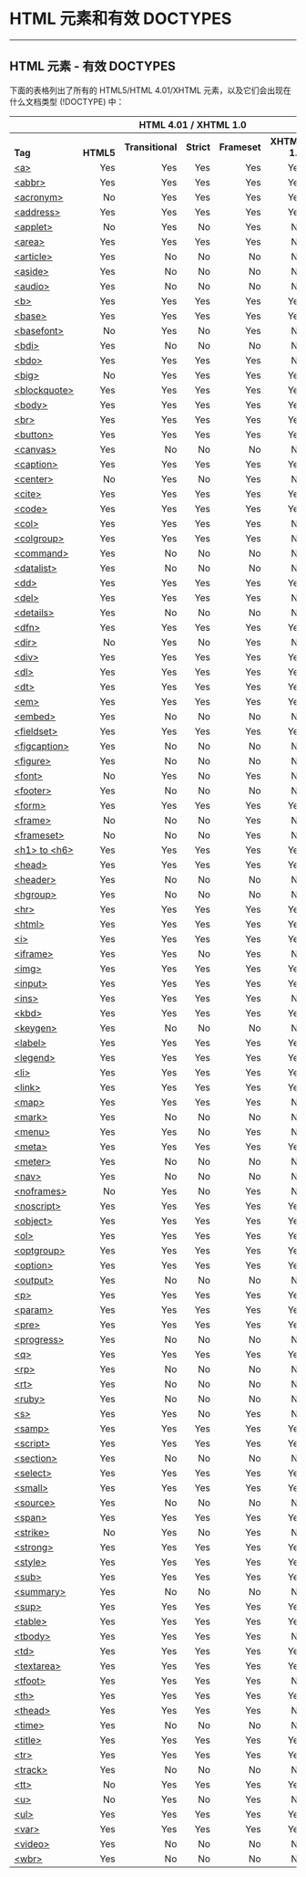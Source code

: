 # HTML 元素和有效 DOCTYPES

--------

## HTML 元素 - 有效 DOCTYPES

下面的表格列出了所有的 HTML5/HTML 4.01/XHTML 元素，以及它们会出现在什么文档类型 (!DOCTYPE) 中：

<table>
    <tr>
        <th style="border:none;"></th>
        <th style="border:none;"></th>
        <th colspan="3" style="text-align:center;">HTML 4.01 / XHTML 1.0</th>
        <th style="border:none;"></th>
    </tr>
    <tr>
        <th valign="bottom" align="left" width="20%">Tag</th>
        <th valign="bottom" align="left" width="15%">HTML5</th>
        <th align="right" width="15%">Transitional</th>
        <th align="right" width="15%">Strict</th>
        <th align="right" width="15%">Frameset</th>
        <th valign="bottom" align="right" width="20%">XHTML 1.1</th>
    </tr>
    <tr>
        <td align="left"><a href="023_tag-a.md">&lt;a&gt;</a></td>
        <td align="right">Yes</td>
        <td align="right">Yes</td>
        <td align="right">Yes</td>
        <td align="right">Yes</td>
        <td align="right">Yes</td>
    </tr>
    <tr>
        <td align="left"><a href="024_tag-abbr.md">&lt;abbr&gt;</a></td>
        <td align="right">Yes</td>
        <td align="right">Yes</td>
        <td align="right">Yes</td>
        <td align="right">Yes</td>
        <td align="right">Yes</td>
    </tr>
    <tr>
        <td align="left"><a href="025_tag-acronym.md">&lt;acronym&gt;</a></td>
        <td align="right"><span class="marked">No</span></td>
        <td align="right">Yes</td>
        <td align="right">Yes</td>
        <td align="right">Yes</td>
        <td align="right">Yes</td>
    </tr>
    <tr>
        <td align="left"><a href="026_tag-address.md">&lt;address&gt;</a></td>
        <td align="right">Yes</td>
        <td align="right">Yes</td>
        <td align="right">Yes</td>
        <td align="right">Yes</td>
        <td align="right">Yes</td>
    </tr>
    <tr>
        <td align="left"><a href="027_tag-applet.md">&lt;applet&gt;</a></td>
        <td align="right"><span class="marked">No</span></td>
        <td align="right">Yes</td>
        <td align="right"><span class="marked">No</span></td>
        <td align="right">Yes</td>
        <td align="right"><span class="marked">No</span></td>
    </tr>
    <tr>
        <td align="left"><a href="028_tag-area.md">&lt;area&gt;</a></td>
        <td align="right">Yes</td>
        <td align="right">Yes</td>
        <td align="right">Yes</td>
        <td align="right">Yes</td>
        <td align="right"><span class="marked">No</span></td>
    </tr>
    <tr>
        <td align="left"><a href="029_tag-article.md">&lt;article&gt;</a></td>
        <td align="right">Yes</td>
        <td align="right"><span class="marked">No</span></td>
        <td align="right"><span class="marked">No</span></td>
        <td align="right"><span class="marked">No</span></td>
        <td align="right"><span class="marked">No</span></td>
    </tr>
    <tr>
        <td align="left"><a href="030_tag-aside.md">&lt;aside&gt;</a></td>
        <td align="right">Yes</td>
        <td align="right"><span class="marked">No</span></td>
        <td align="right"><span class="marked">No</span></td>
        <td align="right"><span class="marked">No</span></td>
        <td align="right"><span class="marked">No</span></td>
    </tr>
    <tr>
        <td align="left"><a href="031_tag-audio.md">&lt;audio&gt;</a></td>
        <td align="right">Yes</td>
        <td align="right"><span class="marked">No</span></td>
        <td align="right"><span class="marked">No</span></td>
        <td align="right"><span class="marked">No</span></td>
        <td align="right"><span class="marked">No</span></td>
    </tr>
    <tr>
        <td align="left"><a href="032_tag-b.md">&lt;b&gt;</a></td>
        <td align="right">Yes</td>
        <td align="right">Yes</td>
        <td align="right">Yes</td>
        <td align="right">Yes</td>
        <td align="right">Yes</td>
    </tr>
    <tr>
        <td align="left"><a href="033_tag-base.md">&lt;base&gt;</a></td>
        <td align="right">Yes</td>
        <td align="right">Yes</td>
        <td align="right">Yes</td>
        <td align="right">Yes</td>
        <td align="right">Yes</td>
    </tr>
    <tr>
        <td align="left"><a href="034_tag-basefont.md">&lt;basefont&gt;</a></td>
        <td align="right"><span class="marked">No</span></td>
        <td align="right">Yes</td>
        <td align="right"><span class="marked">No</span></td>
        <td align="right">Yes</td>
        <td align="right"><span class="marked">No</span></td>
    </tr>
    <tr>
        <td align="left"><a href="035_tag-bdi.md">&lt;bdi&gt;</a></td>
        <td align="right">Yes</td>
        <td align="right"><span class="marked">No</span></td>
        <td align="right"><span class="marked">No</span></td>
        <td align="right"><span class="marked">No</span></td>
        <td align="right"><span class="marked">No</span></td>
    </tr>
    <tr>
        <td align="left"><a href="036_tag-bdo.md">&lt;bdo&gt;</a></td>
        <td align="right">Yes</td>
        <td align="right">Yes</td>
        <td align="right">Yes</td>
        <td align="right">Yes</td>
        <td align="right"><span class="marked">No</span></td>
    </tr>
    <tr>
        <td align="left"><a href="037_tag-big.md">&lt;big&gt;</a></td>
        <td align="right"><span class="marked">No</span></td>
        <td align="right">Yes</td>
        <td align="right">Yes</td>
        <td align="right">Yes</td>
        <td align="right">Yes</td>
    </tr>
    <tr>
        <td align="left"><a href="038_tag-blockquote.md">&lt;blockquote&gt;</a></td>
        <td align="right">Yes</td>
        <td align="right">Yes</td>
        <td align="right">Yes</td>
        <td align="right">Yes</td>
        <td align="right">Yes</td>
    </tr>
    <tr>
        <td align="left"><a href="039_tag-body.md">&lt;body&gt;</a></td>
        <td align="right">Yes</td>
        <td align="right">Yes</td>
        <td align="right">Yes</td>
        <td align="right">Yes</td>
        <td align="right">Yes</td>
    </tr>
    <tr>
        <td align="left"><a href="040_tag-br.md">&lt;br&gt;</a></td>
        <td align="right">Yes</td>
        <td align="right">Yes</td>
        <td align="right">Yes</td>
        <td align="right">Yes</td>
        <td align="right">Yes</td>
    </tr>
    <tr>
        <td align="left"><a href="041_tag-button.md">&lt;button&gt;</a></td>
        <td align="right">Yes</td>
        <td align="right">Yes</td>
        <td align="right">Yes</td>
        <td align="right">Yes</td>
        <td align="right">Yes</td>
    </tr>
    <tr>
        <td align="left"><a href="042_tag-canvas.md">&lt;canvas&gt;</a></td>
        <td align="right">Yes</td>
        <td align="right"><span class="marked">No</span></td>
        <td align="right"><span class="marked">No</span></td>
        <td align="right"><span class="marked">No</span></td>
        <td align="right"><span class="marked">No</span></td>
    </tr>
    <tr>
        <td align="left"><a href="043_tag-caption.md">&lt;caption&gt;</a></td>
        <td align="right">Yes</td>
        <td align="right">Yes</td>
        <td align="right">Yes</td>
        <td align="right">Yes</td>
        <td align="right">Yes</td>
    </tr>
    <tr>
        <td align="left"><a href="044_tag-center.md">&lt;center&gt;</a></td>
        <td align="right"><span class="marked">No</span></td>
        <td align="right">Yes</td>
        <td align="right"><span class="marked">No</span></td>
        <td align="right">Yes</td>
        <td align="right"><span class="marked">No</span></td>
    </tr>
    <tr>
        <td align="left"><a href="045_tag-cite.md">&lt;cite&gt;</a></td>
        <td align="right">Yes</td>
        <td align="right">Yes</td>
        <td align="right">Yes</td>
        <td align="right">Yes</td>
        <td align="right">Yes</td>
    </tr>
    <tr>
        <td align="left"><a href="tag-phrase_elements.html">&lt;code&gt;</a></td>
        <td align="right">Yes</td>
        <td align="right">Yes</td>
        <td align="right">Yes</td>
        <td align="right">Yes</td>
        <td align="right">Yes</td>
    </tr>
    <tr>
        <td align="left"><a href="047_tag-col.md">&lt;col&gt;</a></td>
        <td align="right">Yes</td>
        <td align="right">Yes</td>
        <td align="right">Yes</td>
        <td align="right">Yes</td>
        <td align="right"><span class="marked">No</span></td>
    </tr>
    <tr>
        <td align="left"><a href="048_tag-colgroup.md">&lt;colgroup&gt;</a></td>
        <td align="right">Yes</td>
        <td align="right">Yes</td>
        <td align="right">Yes</td>
        <td align="right">Yes</td>
        <td align="right"><span class="marked">No</span></td>
    </tr>
    <tr>
        <td align="left"><a href="049_tag-command.md">&lt;command&gt;</a></td>
        <td align="right">Yes</td>
        <td align="right"><span class="marked">No</span></td>
        <td align="right"><span class="marked">No</span></td>
        <td align="right"><span class="marked">No</span></td>
        <td align="right"><span class="marked">No</span></td>
    </tr>
    <tr>
        <td align="left"><a href="050_tag-datalist.md">&lt;datalist&gt;</a></td>
        <td align="right">Yes</td>
        <td align="right"><span class="marked">No</span></td>
        <td align="right"><span class="marked">No</span></td>
        <td align="right"><span class="marked">No</span></td>
        <td align="right"><span class="marked">No</span></td>
    </tr>
    <tr>
        <td align="left"><a href="051_tag-dd.md">&lt;dd&gt;</a></td>
        <td align="right">Yes</td>
        <td align="right">Yes</td>
        <td align="right">Yes</td>
        <td align="right">Yes</td>
        <td align="right">Yes</td>
    </tr>
    <tr>
        <td align="left"><a href="052_tag-del.md">&lt;del&gt;</a></td>
        <td align="right">Yes</td>
        <td align="right">Yes</td>
        <td align="right">Yes</td>
        <td align="right">Yes</td>
        <td align="right"><span class="marked">No</span></td>
    </tr>
    <tr>
        <td align="left"><a href="053_tag-details.md">&lt;details&gt;</a></td>
        <td align="right">Yes</td>
        <td align="right"><span class="marked">No</span></td>
        <td align="right"><span class="marked">No</span></td>
        <td align="right"><span class="marked">No</span></td>
        <td align="right"><span class="marked">No</span></td>
    </tr>
    <tr>
        <td align="left"><a href="tag-phrase_elements.html">&lt;dfn&gt;</a></td>
        <td align="right">Yes</td>
        <td align="right">Yes</td>
        <td align="right">Yes</td>
        <td align="right">Yes</td>
        <td align="right">Yes</td>
    </tr>
    <tr>
        <td align="left"><a href="056_tag-dir.md">&lt;dir&gt;</a></td>
        <td align="right"><span class="marked">No</span></td>
        <td align="right">Yes</td>
        <td align="right"><span class="marked">No</span></td>
        <td align="right">Yes</td>
        <td align="right"><span class="marked">No</span></td>
    </tr>
    <tr>
        <td align="left"><a href="057_tag-div.md">&lt;div&gt;</a></td>
        <td align="right">Yes</td>
        <td align="right">Yes</td>
        <td align="right">Yes</td>
        <td align="right">Yes</td>
        <td align="right">Yes</td>
    </tr>
    <tr>
        <td align="left"><a href="058_tag-dl.md">&lt;dl&gt;</a></td>
        <td align="right">Yes</td>
        <td align="right">Yes</td>
        <td align="right">Yes</td>
        <td align="right">Yes</td>
        <td align="right">Yes</td>
    </tr>
    <tr>
        <td align="left"><a href="059_tag-dt.md">&lt;dt&gt;</a></td>
        <td align="right">Yes</td>
        <td align="right">Yes</td>
        <td align="right">Yes</td>
        <td align="right">Yes</td>
        <td align="right">Yes</td>
    </tr>
    <tr>
        <td align="left"><a href="tag-phrase_elements.html">&lt;em&gt;</a></td>
        <td align="right">Yes</td>
        <td align="right">Yes</td>
        <td align="right">Yes</td>
        <td align="right">Yes</td>
        <td align="right">Yes</td>
    </tr>
    <tr>
        <td align="left"><a href="061_tag-embed.md">&lt;embed&gt;</a></td>
        <td align="right">Yes</td>
        <td align="right"><span class="marked">No</span></td>
        <td align="right"><span class="marked">No</span></td>
        <td align="right"><span class="marked">No</span></td>
        <td align="right"><span class="marked">No</span></td>
    </tr>
    <tr>
        <td align="left"><a href="062_tag-fieldset.md">&lt;fieldset&gt;</a></td>
        <td align="right">Yes</td>
        <td align="right">Yes</td>
        <td align="right">Yes</td>
        <td align="right">Yes</td>
        <td align="right">Yes</td>
    </tr>
    <tr>
        <td align="left"><a href="063_tag-figcaption.md">&lt;figcaption&gt;</a></td>
        <td align="right">Yes</td>
        <td align="right"><span class="marked">No</span></td>
        <td align="right"><span class="marked">No</span></td>
        <td align="right"><span class="marked">No</span></td>
        <td align="right"><span class="marked">No</span></td>
    </tr>
    <tr>
        <td align="left"><a href="064_tag-figure.md">&lt;figure&gt;</a></td>
        <td align="right">Yes</td>
        <td align="right"><span class="marked">No</span></td>
        <td align="right"><span class="marked">No</span></td>
        <td align="right"><span class="marked">No</span></td>
        <td align="right"><span class="marked">No</span></td>
    </tr>
    <tr>
        <td align="left"><a href="065_tag-font.md">&lt;font&gt;</a></td>
        <td align="right"><span class="marked">No</span></td>
        <td align="right">Yes</td>
        <td align="right"><span class="marked">No</span></td>
        <td align="right">Yes</td>
        <td align="right"><span class="marked">No</span></td>
    </tr>
    <tr>
        <td align="left"><a href="066_tag-footer.md">&lt;footer&gt;</a></td>
        <td align="right">Yes</td>
        <td align="right"><span class="marked">No</span></td>
        <td align="right"><span class="marked">No</span></td>
        <td align="right"><span class="marked">No</span></td>
        <td align="right"><span class="marked">No</span></td>
    </tr>
    <tr>
        <td align="left"><a href="067_tag-form.md">&lt;form&gt;</a></td>
        <td align="right">Yes</td>
        <td align="right">Yes</td>
        <td align="right">Yes</td>
        <td align="right">Yes</td>
        <td align="right">Yes</td>
    </tr>
    <tr>
        <td align="left"><a href="068_tag-frame.md">&lt;frame&gt;</a></td>
        <td align="right"><span class="marked">No</span></td>
        <td align="right"><span class="marked">No</span></td>
        <td align="right"><span class="marked">No</span></td>
        <td align="right">Yes</td>
        <td align="right"><span class="marked">No</span></td>
    </tr>
    <tr>
        <td align="left"><a href="069_tag-frameset.md">&lt;frameset&gt;</a></td>
        <td align="right"><span class="marked">No</span></td>
        <td align="right"><span class="marked">No</span></td>
        <td align="right"><span class="marked">No</span></td>
        <td align="right">Yes</td>
        <td align="right"><span class="marked">No</span></td>
    </tr>
    <tr>
        <td align="left"><a href="073_tag-hn.md">&lt;h1&gt; to &lt;h6&gt;</a></td>
        <td align="right">Yes</td>
        <td align="right">Yes</td>
        <td align="right">Yes</td>
        <td align="right">Yes</td>
        <td align="right">Yes</td>
    </tr>
    <tr>
        <td align="left"><a href="070_tag-head.md">&lt;head&gt;</a></td>
        <td align="right">Yes</td>
        <td align="right">Yes</td>
        <td align="right">Yes</td>
        <td align="right">Yes</td>
        <td align="right">Yes</td>
    </tr>
    <tr>
        <td align="left"><a href="071_tag-header.md">&lt;header&gt;</a></td>
        <td align="right">Yes</td>
        <td align="right"><span class="marked">No</span></td>
        <td align="right"><span class="marked">No</span></td>
        <td align="right"><span class="marked">No</span></td>
        <td align="right"><span class="marked">No</span></td>
    </tr>
    <tr>
        <td align="left"><a href="072_tag-hgroup.md">&lt;hgroup&gt;</a></td>
        <td align="right">Yes</td>
        <td align="right"><span class="marked">No</span></td>
        <td align="right"><span class="marked">No</span></td>
        <td align="right"><span class="marked">No</span></td>
        <td align="right"><span class="marked">No</span></td>
    </tr>
    <tr>
        <td align="left"><a href="074_tag-hr.md">&lt;hr&gt;</a></td>
        <td align="right">Yes</td>
        <td align="right">Yes</td>
        <td align="right">Yes</td>
        <td align="right">Yes</td>
        <td align="right">Yes</td>
    </tr>
    <tr>
        <td align="left"><a href="102_tag-html.md">&lt;html&gt;</a></td>
        <td align="right">Yes</td>
        <td align="right">Yes</td>
        <td align="right">Yes</td>
        <td align="right">Yes</td>
        <td align="right">Yes</td>
    </tr>
    <tr>
        <td align="left"><a href="075_tag-i.md">&lt;i&gt;</a></td>
        <td align="right">Yes</td>
        <td align="right">Yes</td>
        <td align="right">Yes</td>
        <td align="right">Yes</td>
        <td align="right">Yes</td>
    </tr>
    <tr>
        <td align="left"><a href="076_tag-iframe.md">&lt;iframe&gt;</a></td>
        <td align="right">Yes</td>
        <td align="right">Yes</td>
        <td align="right"><span class="marked">No</span></td>
        <td align="right">Yes</td>
        <td align="right"><span class="marked">No</span></td>
    </tr>
    <tr>
        <td align="left"><a href="077_tag-img.md">&lt;img&gt;</a></td>
        <td align="right">Yes</td>
        <td align="right">Yes</td>
        <td align="right">Yes</td>
        <td align="right">Yes</td>
        <td align="right">Yes</td>
    </tr>
    <tr>
        <td align="left"><a href="078_tag-input.md">&lt;input&gt;</a></td>
        <td align="right">Yes</td>
        <td align="right">Yes</td>
        <td align="right">Yes</td>
        <td align="right">Yes</td>
        <td align="right">Yes</td>
    </tr>
    <tr>
        <td align="left"><a href="079_tag-ins.md">&lt;ins&gt;</a></td>
        <td align="right">Yes</td>
        <td align="right">Yes</td>
        <td align="right">Yes</td>
        <td align="right">Yes</td>
        <td align="right"><span class="marked">No</span></td>
    </tr>
    <tr>
        <td align="left"><a href="tag-phrase_elements.html">&lt;kbd&gt;</a></td>
        <td align="right">Yes</td>
        <td align="right">Yes</td>
        <td align="right">Yes</td>
        <td align="right">Yes</td>
        <td align="right">Yes</td>
    </tr>
    <tr>
        <td align="left"><a href="081_tag-keygen.md">&lt;keygen&gt;</a></td>
        <td align="right">Yes</td>
        <td align="right"><span class="marked">No</span></td>
        <td align="right"><span class="marked">No</span></td>
        <td align="right"><span class="marked">No</span></td>
        <td align="right"><span class="marked">No</span></td>
    </tr>
    <tr>
        <td align="left"><a href="082_tag-label.md">&lt;label&gt;</a></td>
        <td align="right">Yes</td>
        <td align="right">Yes</td>
        <td align="right">Yes</td>
        <td align="right">Yes</td>
        <td align="right">Yes</td>
    </tr>
    <tr>
        <td align="left"><a href="083_tag-legend.md">&lt;legend&gt;</a></td>
        <td align="right">Yes</td>
        <td align="right">Yes</td>
        <td align="right">Yes</td>
        <td align="right">Yes</td>
        <td align="right">Yes</td>
    </tr>
    <tr>
        <td align="left"><a href="084_tag-li.md">&lt;li&gt;</a></td>
        <td align="right">Yes</td>
        <td align="right">Yes</td>
        <td align="right">Yes</td>
        <td align="right">Yes</td>
        <td align="right">Yes</td>
    </tr>
    <tr>
        <td align="left"><a href="085_tag-link.md">&lt;link&gt;</a></td>
        <td align="right">Yes</td>
        <td align="right">Yes</td>
        <td align="right">Yes</td>
        <td align="right">Yes</td>
        <td align="right">Yes</td>
    </tr>
    <tr>
        <td align="left"><a href="086_tag-map.md">&lt;map&gt;</a></td>
        <td align="right">Yes</td>
        <td align="right">Yes</td>
        <td align="right">Yes</td>
        <td align="right">Yes</td>
        <td align="right"><span class="marked">No</span></td>
    </tr>
    <tr>
        <td align="left"><a href="087_tag-mark.md">&lt;mark&gt;</a></td>
        <td align="right">Yes</td>
        <td align="right"><span class="marked">No</span></td>
        <td align="right"><span class="marked">No</span></td>
        <td align="right"><span class="marked">No</span></td>
        <td align="right"><span class="marked">No</span></td>
    </tr>
    <tr>
        <td align="left"><a href="088_tag-menu.md">&lt;menu&gt;</a></td>
        <td align="right">Yes</td>
        <td align="right">Yes</td>
        <td align="right"><span class="marked">No</span></td>
        <td align="right">Yes</td>
        <td align="right"><span class="marked">No</span></td>
    </tr>
    <tr>
        <td align="left"><a href="089_tag-meta.md">&lt;meta&gt;</a></td>
        <td align="right">Yes</td>
        <td align="right">Yes</td>
        <td align="right">Yes</td>
        <td align="right">Yes</td>
        <td align="right">Yes</td>
    </tr>
    <tr>
        <td align="left"><a href="090_tag-meter.md">&lt;meter&gt;</a></td>
        <td align="right">Yes</td>
        <td align="right"><span class="marked">No</span></td>
        <td align="right"><span class="marked">No</span></td>
        <td align="right"><span class="marked">No</span></td>
        <td align="right"><span class="marked">No</span></td>
    </tr>
    <tr>
        <td align="left"><a href="091_tag-nav.md">&lt;nav&gt;</a></td>
        <td align="right">Yes</td>
        <td align="right"><span class="marked">No</span></td>
        <td align="right"><span class="marked">No</span></td>
        <td align="right"><span class="marked">No</span></td>
        <td align="right"><span class="marked">No</span></td>
    </tr>
    <tr>
        <td align="left"><a href="092_tag-noframes.md">&lt;noframes&gt;</a></td>
        <td align="right"><span class="marked">No</span></td>
        <td align="right">Yes</td>
        <td align="right"><span class="marked">No</span></td>
        <td align="right">Yes</td>
        <td align="right"><span class="marked">No</span></td>
    </tr>
    <tr>
        <td align="left"><a href="093_tag-noscript.md">&lt;noscript&gt;</a></td>
        <td align="right">Yes</td>
        <td align="right">Yes</td>
        <td align="right">Yes</td>
        <td align="right">Yes</td>
        <td align="right">Yes</td>
    </tr>
    <tr>
        <td align="left"><a href="094_tag-object.md">&lt;object&gt;</a></td>
        <td align="right">Yes</td>
        <td align="right">Yes</td>
        <td align="right">Yes</td>
        <td align="right">Yes</td>
        <td align="right">Yes</td>
    </tr>
    <tr>
        <td align="left"><a href="095_tag-ol.md">&lt;ol&gt;</a></td>
        <td align="right">Yes</td>
        <td align="right">Yes</td>
        <td align="right">Yes</td>
        <td align="right">Yes</td>
        <td align="right">Yes</td>
    </tr>
    <tr>
        <td align="left"><a href="096_tag-optgroup.md">&lt;optgroup&gt;</a></td>
        <td align="right">Yes</td>
        <td align="right">Yes</td>
        <td align="right">Yes</td>
        <td align="right">Yes</td>
        <td align="right">Yes</td>
    </tr>
    <tr>
        <td align="left"><a href="097_tag-option.md">&lt;option&gt;</a></td>
        <td align="right">Yes</td>
        <td align="right">Yes</td>
        <td align="right">Yes</td>
        <td align="right">Yes</td>
        <td align="right">Yes</td>
    </tr>
    <tr>
        <td align="left"><a href="098_tag-output.md">&lt;output&gt;</a></td>
        <td align="right">Yes</td>
        <td align="right"><span class="marked">No</span></td>
        <td align="right"><span class="marked">No</span></td>
        <td align="right"><span class="marked">No</span></td>
        <td align="right"><span class="marked">No</span></td>
    </tr>
    <tr>
        <td align="left"><a href="099_tag-p.md">&lt;p&gt;</a></td>
        <td align="right">Yes</td>
        <td align="right">Yes</td>
        <td align="right">Yes</td>
        <td align="right">Yes</td>
        <td align="right">Yes</td>
    </tr>
    <tr>
        <td align="left"><a href="100_tag-param.md">&lt;param&gt;</a></td>
        <td align="right">Yes</td>
        <td align="right">Yes</td>
        <td align="right">Yes</td>
        <td align="right">Yes</td>
        <td align="right">Yes</td>
    </tr>
    <tr>
        <td align="left"><a href="101_tag-pre.md">&lt;pre&gt;</a></td>
        <td align="right">Yes</td>
        <td align="right">Yes</td>
        <td align="right">Yes</td>
        <td align="right">Yes</td>
        <td align="right">Yes</td>
    </tr>
    <tr>
        <td align="left"><a href="103_tag-progress.md">&lt;progress&gt;</a></td>
        <td align="right">Yes</td>
        <td align="right"><span class="marked">No</span></td>
        <td align="right"><span class="marked">No</span></td>
        <td align="right"><span class="marked">No</span></td>
        <td align="right"><span class="marked">No</span></td>
    </tr>
    <tr>
        <td align="left"><a href="104_tag-q.md">&lt;q&gt;</a></td>
        <td align="right">Yes</td>
        <td align="right">Yes</td>
        <td align="right">Yes</td>
        <td align="right">Yes</td>
        <td align="right">Yes</td>
    </tr>
    <tr>
        <td align="left"><a href="105_tag-rp.md">&lt;rp&gt;</a></td>
        <td align="right">Yes</td>
        <td align="right"><span class="marked">No</span></td>
        <td align="right"><span class="marked">No</span></td>
        <td align="right"><span class="marked">No</span></td>
        <td align="right"><span class="marked">No</span></td>
    </tr>
    <tr>
        <td align="left"><a href="106_tag-rt.md">&lt;rt&gt;</a></td>
        <td align="right">Yes</td>
        <td align="right"><span class="marked">No</span></td>
        <td align="right"><span class="marked">No</span></td>
        <td align="right"><span class="marked">No</span></td>
        <td align="right"><span class="marked">No</span></td>
    </tr>
    <tr>
        <td align="left"><a href="107_tag-ruby.md">&lt;ruby&gt;</a></td>
        <td align="right">Yes</td>
        <td align="right"><span class="marked">No</span></td>
        <td align="right"><span class="marked">No</span></td>
        <td align="right"><span class="marked">No</span></td>
        <td align="right"><span class="marked">No</span></td>
    </tr>
    <tr>
        <td align="left"><a href="108_tag-s.md">&lt;s&gt;</a></td>
        <td align="right">Yes</td>
        <td align="right">Yes</td>
        <td align="right"><span class="marked">No</span></td>
        <td align="right">Yes</td>
        <td align="right"><span class="marked">No</span></td>
    </tr>
    <tr>
        <td align="left"><a href="tag-phrase_elements.html">&lt;samp&gt;</a></td>
        <td align="right">Yes</td>
        <td align="right">Yes</td>
        <td align="right">Yes</td>
        <td align="right">Yes</td>
        <td align="right">Yes</td>
    </tr>
    <tr>
        <td align="left"><a href="110_tag-script.md">&lt;script&gt;</a></td>
        <td align="right">Yes</td>
        <td align="right">Yes</td>
        <td align="right">Yes</td>
        <td align="right">Yes</td>
        <td align="right">Yes</td>
    </tr>
    <tr>
        <td align="left"><a href="111_tag-section.md">&lt;section&gt;</a></td>
        <td align="right">Yes</td>
        <td align="right"><span class="marked">No</span></td>
        <td align="right"><span class="marked">No</span></td>
        <td align="right"><span class="marked">No</span></td>
        <td align="right"><span class="marked">No</span></td>
    </tr>
    <tr>
        <td align="left"><a href="112_tag-select.md">&lt;select&gt;</a></td>
        <td align="right">Yes</td>
        <td align="right">Yes</td>
        <td align="right">Yes</td>
        <td align="right">Yes</td>
        <td align="right">Yes</td>
    </tr>
    <tr>
        <td align="left"><a href="113_tag-small.md">&lt;small&gt;</a></td>
        <td align="right">Yes</td>
        <td align="right">Yes</td>
        <td align="right">Yes</td>
        <td align="right">Yes</td>
        <td align="right">Yes</td>
    </tr>
    <tr>
        <td align="left"><a href="114_tag-source.md">&lt;source&gt;</a></td>
        <td align="right">Yes</td>
        <td align="right"><span class="marked">No</span></td>
        <td align="right"><span class="marked">No</span></td>
        <td align="right"><span class="marked">No</span></td>
        <td align="right"><span class="marked">No</span></td>
    </tr>
    <tr>
        <td align="left"><a href="115_tag-span.md">&lt;span&gt;</a></td>
        <td align="right">Yes</td>
        <td align="right">Yes</td>
        <td align="right">Yes</td>
        <td align="right">Yes</td>
        <td align="right">Yes</td>
    </tr>
    <tr>
        <td align="left"><a href="116_tag-strike.md">&lt;strike&gt;</a></td>
        <td align="right"><span class="marked">No</span></td>
        <td align="right">Yes</td>
        <td align="right"><span class="marked">No</span></td>
        <td align="right">Yes</td>
        <td align="right"><span class="marked">No</span></td>
    </tr>
    <tr>
        <td align="left"><a href="tag-phrase_elements.html">&lt;strong&gt;</a></td>
        <td align="right">Yes</td>
        <td align="right">Yes</td>
        <td align="right">Yes</td>
        <td align="right">Yes</td>
        <td align="right">Yes</td>
    </tr>
    <tr>
        <td align="left"><a href="118_tag-style.md">&lt;style&gt;</a></td>
        <td align="right">Yes</td>
        <td align="right">Yes</td>
        <td align="right">Yes</td>
        <td align="right">Yes</td>
        <td align="right">Yes</td>
    </tr>
    <tr>
        <td align="left"><a href="121_tag-sup.md">&lt;sub&gt;</a></td>
        <td align="right">Yes</td>
        <td align="right">Yes</td>
        <td align="right">Yes</td>
        <td align="right">Yes</td>
        <td align="right">Yes</td>
    </tr>
    <tr>
        <td align="left"><a href="120_tag-summary.md">&lt;summary&gt;</a></td>
        <td align="right">Yes</td>
        <td align="right"><span class="marked">No</span></td>
        <td align="right"><span class="marked">No</span></td>
        <td align="right"><span class="marked">No</span></td>
        <td align="right"><span class="marked">No</span></td>
    </tr>
    <tr>
        <td align="left"><a href="121_tag-sup.md">&lt;sup&gt;</a></td>
        <td align="right">Yes</td>
        <td align="right">Yes</td>
        <td align="right">Yes</td>
        <td align="right">Yes</td>
        <td align="right">Yes</td>
    </tr>
    <tr>
        <td align="left"><a href="122_tag-table.md">&lt;table&gt;</a></td>
        <td align="right">Yes</td>
        <td align="right">Yes</td>
        <td align="right">Yes</td>
        <td align="right">Yes</td>
        <td align="right">Yes</td>
    </tr>
    <tr>
        <td align="left"><a href="123_tag-tbody.md">&lt;tbody&gt;</a></td>
        <td align="right">Yes</td>
        <td align="right">Yes</td>
        <td align="right">Yes</td>
        <td align="right">Yes</td>
        <td align="right"><span class="marked">No</span></td>
    </tr>
    <tr>
        <td align="left"><a href="124_tag-td.md">&lt;td&gt;</a></td>
        <td align="right">Yes</td>
        <td align="right">Yes</td>
        <td align="right">Yes</td>
        <td align="right">Yes</td>
        <td align="right">Yes</td>
    </tr>
    <tr>
        <td align="left"><a href="125_tag-textarea.md">&lt;textarea&gt;</a></td>
        <td align="right">Yes</td>
        <td align="right">Yes</td>
        <td align="right">Yes</td>
        <td align="right">Yes</td>
        <td align="right">Yes</td>
    </tr>
    <tr>
        <td align="left"><a href="126_tag-tfoot.md">&lt;tfoot&gt;</a></td>
        <td align="right">Yes</td>
        <td align="right">Yes</td>
        <td align="right">Yes</td>
        <td align="right">Yes</td>
        <td align="right"><span class="marked">No</span></td>
    </tr>
    <tr>
        <td align="left"><a href="127_tag-th.md">&lt;th&gt;</a></td>
        <td align="right">Yes</td>
        <td align="right">Yes</td>
        <td align="right">Yes</td>
        <td align="right">Yes</td>
        <td align="right">Yes</td>
    </tr>
    <tr>
        <td align="left"><a href="128_tag-thead.md">&lt;thead&gt;</a></td>
        <td align="right">Yes</td>
        <td align="right">Yes</td>
        <td align="right">Yes</td>
        <td align="right">Yes</td>
        <td align="right"><span class="marked">No</span></td>
    </tr>
    <tr>
        <td align="left"><a href="129_tag-time.md">&lt;time&gt;</a></td>
        <td align="right">Yes</td>
        <td align="right"><span class="marked">No</span></td>
        <td align="right"><span class="marked">No</span></td>
        <td align="right"><span class="marked">No</span></td>
        <td align="right"><span class="marked">No</span></td>
    </tr>
    <tr>
        <td align="left"><a href="130_tag-title.md">&lt;title&gt;</a></td>
        <td align="right">Yes</td>
        <td align="right">Yes</td>
        <td align="right">Yes</td>
        <td align="right">Yes</td>
        <td align="right">Yes</td>
    </tr>
    <tr>
        <td align="left"><a href="131_tag-tr.md">&lt;tr&gt;</a></td>
        <td align="right">Yes</td>
        <td align="right">Yes</td>
        <td align="right">Yes</td>
        <td align="right">Yes</td>
        <td align="right">Yes</td>
    </tr>
    <tr>
        <td align="left"><a href="132_tag-track.md">&lt;track&gt;</a></td>
        <td align="right">Yes</td>
        <td align="right"><span class="marked">No</span></td>
        <td align="right"><span class="marked">No</span></td>
        <td align="right"><span class="marked">No</span></td>
        <td align="right"><span class="marked">No</span></td>
    </tr>
    <tr>
        <td align="left"><a href="133_tag-tt.md">&lt;tt&gt;</a></td>
        <td align="right"><span class="marked">No</span></td>
        <td align="right">Yes</td>
        <td align="right">Yes</td>
        <td align="right">Yes</td>
        <td align="right">Yes</td>
    </tr>
    <tr>
        <td align="left"><a href="134_tag-u.md">&lt;u&gt;</a></td>
        <td align="right"><span class="marked">No</span></td>
        <td align="right">Yes</td>
        <td align="right"><span class="marked">No</span></td>
        <td align="right">Yes</td>
        <td align="right"><span class="marked">No</span></td>
    </tr>
    <tr>
        <td align="left"><a href="135_tag-ul.md">&lt;ul&gt;</a></td>
        <td align="right">Yes</td>
        <td align="right">Yes</td>
        <td align="right">Yes</td>
        <td align="right">Yes</td>
        <td align="right">Yes</td>
    </tr>
    <tr>
        <td align="left"><a href="tag-phrase_elements.html">&lt;var&gt;</a></td>
        <td align="right">Yes</td>
        <td align="right">Yes</td>
        <td align="right">Yes</td>
        <td align="right">Yes</td>
        <td align="right">Yes</td>
    </tr>
    <tr>
        <td align="left"><a href="137_tag-video.md">&lt;video&gt;</a></td>
        <td align="right">Yes</td>
        <td align="right"><span class="marked">No</span></td>
        <td align="right"><span class="marked">No</span></td>
        <td align="right"><span class="marked">No</span></td>
        <td align="right"><span class="marked">No</span></td>
    </tr>
    <tr>
        <td align="left"><a href="138_tag-wbr.md">&lt;wbr&gt;</a></td>
        <td align="right">Yes</td>
        <td align="right"><span class="marked">No</span></td>
        <td align="right"><span class="marked">No</span></td>
        <td align="right"><span class="marked">No</span></td>
        <td align="right"><span class="marked">No</span></td>
    </tr>
</table>
